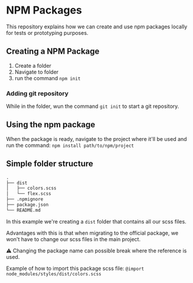 # NPM Packages

This repository explains how we can create and use npm packages locally for tests or prototyping purposes.

## Creating a NPM Package

1. Create a folder
2. Navigate to folder
3. run the command `npm init`

### Adding git repository

While in the folder, wun the command `git init` to start a git repository.

## Using the npm package

When the package is ready, navigate to the project where it'll be used and run the command:
`npm install path/to/npm/project`


## Simple folder structure

```cmd
.
├── dist
│   ├── colors.scss
│   └── flex.scss
├── .npmignore
├── package.json
└── README.md
```

In this example we're creating a `dist` folder that contains all our scss files.

Advantages with this is that when migrating to the official package, we won't have to change our scss files in the main project.

⚠️ Changing the package name can possible break where the reference is used.

Example of how to import this package scss file:
`@import node_modules/styles/dist/colors.scss`
